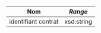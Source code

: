 | **Nom**             | ***Range*** |
| ------------------- | ----------- |
| identifiant contrat | xsd:string  |